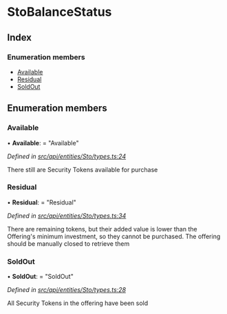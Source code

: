 # StoBalanceStatus

## Index

### Enumeration members

* [Available](stobalancestatus.md#available)
* [Residual](stobalancestatus.md#residual)
* [SoldOut](stobalancestatus.md#soldout)

## Enumeration members

### Available

• **Available**: = "Available"

_Defined in_ [_src/api/entities/Sto/types.ts:24_](https://github.com/PolymathNetwork/polymesh-sdk/blob/7362b318/src/api/entities/Sto/types.ts#L24)

There still are Security Tokens available for purchase

### Residual

• **Residual**: = "Residual"

_Defined in_ [_src/api/entities/Sto/types.ts:34_](https://github.com/PolymathNetwork/polymesh-sdk/blob/7362b318/src/api/entities/Sto/types.ts#L34)

There are remaining tokens, but their added value is lower than the Offering's minimum investment, so they cannot be purchased. The offering should be manually closed to retrieve them

### SoldOut

• **SoldOut**: = "SoldOut"

_Defined in_ [_src/api/entities/Sto/types.ts:28_](https://github.com/PolymathNetwork/polymesh-sdk/blob/7362b318/src/api/entities/Sto/types.ts#L28)

All Security Tokens in the offering have been sold

